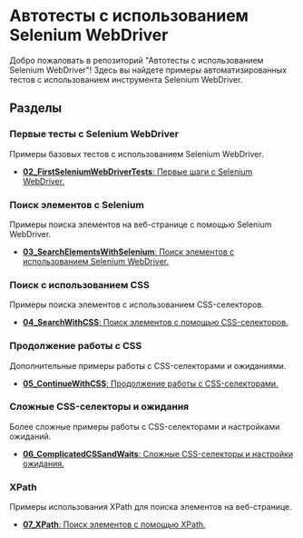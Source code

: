 # Автотесты с использованием Selenium WebDriver


Добро пожаловать в репозиторий "Автотесты с использованием Selenium WebDriver"! Здесь вы найдете примеры автоматизированных тестов с использованием инструмента Selenium WebDriver.

## Разделы

### Первые тесты с Selenium WebDriver
Примеры базовых тестов с использованием Selenium WebDriver.

- [**02_FirstSeleniumWebDriverTests**: Первые шаги с Selenium WebDriver.](https://github.com/NickolayGorlanov/Java-automated-testing/tree/Java-automated-testing/02_FirstSeleniumWebDriverTests)

### Поиск элементов с Selenium
Примеры поиска элементов на веб-странице с помощью Selenium WebDriver.

- [**03_SearchElementsWithSelenium**: Поиск элементов с использованием Selenium WebDriver.](https://github.com/NickolayGorlanov/Java-automated-testing/tree/Java-automated-testing/03_SearchElementsWithSelenium)

### Поиск с использованием CSS
Примеры поиска элементов с использованием CSS-селекторов.

- [**04_SearchWithCSS**: Поиск элементов с помощью CSS-селекторов.](https://github.com/NickolayGorlanov/Java-automated-testing/tree/Java-automated-testing/04_SearchWithCSS)

### Продолжение работы с CSS
Дополнительные примеры работы с CSS-селекторами и ожиданиями.

- [**05_ContinueWithCSS**: Продолжение работы с CSS-селекторами.](https://github.com/NickolayGorlanov/Java-automated-testing/tree/Java-automated-testing/05_ContinueWithCSS)

### Сложные CSS-селекторы и ожидания
Более сложные примеры работы с CSS-селекторами и настройками ожиданий.

- [**06_ComplicatedCSSandWaits**: Сложные CSS-селекторы и настройки ожидания.](https://github.com/NickolayGorlanov/Java-automated-testing/tree/Java-automated-testing/06_ComplicatedCSSandWaits)

### XPath
Примеры использования XPath для поиска элементов на веб-странице.

- [**07_XPath**: Поиск элементов с помощью XPath.](https://github.com/NickolayGorlanov/Java-automated-testing/tree/Java-automated-testing/07_XPath)
